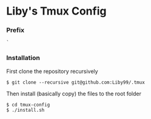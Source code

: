 # Liby's Tmux Config

### Prefix

```
`
```

### Installation

First clone the repository recursively

```
$ git clone --recursive git@github.com:Liby99/.tmux
```

Then install (basically copy) the files to the root folder

```
$ cd tmux-config
$ ./install.sh
```
